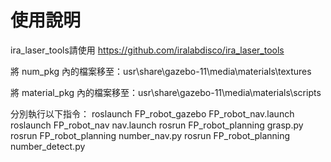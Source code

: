 # 使用說明

ira_laser_tools請使用 https://github.com/iralabdisco/ira_laser_tools

將 num_pkg 內的檔案移至：usr\share\gazebo-11\media\materials\textures

將 material_pkg 內的檔案移至：usr\share\gazebo-11\media\materials\scripts

分別執行以下指令：
roslaunch FP_robot_gazebo FP_robot_nav.launch
roslaunch FP_robot_nav nav.launch
rosrun FP_robot_planning grasp.py
rosrun FP_robot_planning number_nav.py
rosrun FP_robot_planning number_detect.py


